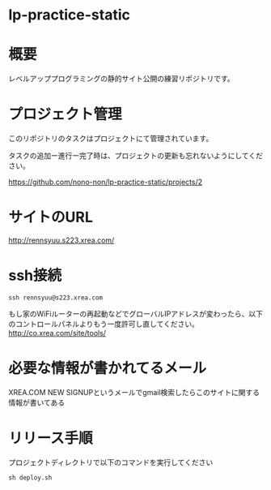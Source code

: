 # lp-practice-static
# 概要
レベルアッププログラミングの静的サイト公開の練習リポジトリです。

# プロジェクト管理

このリポジトリのタスクはプロジェクトにて管理されています。

タスクの追加ー進行ー完了時は、プロジェクトの更新も忘れないようにしてください。

https://github.com/nono-non/lp-practice-static/projects/2

# サイトのURL
http://rennsyuu.s223.xrea.com/

# ssh接続
```
ssh rennsyuu@s223.xrea.com
```
もし家のWiFiルーターの再起動などでグローバルIPアドレスが変わったら、以下のコントロールパネルよりもう一度許可し直してください。
http://co.xrea.com/site/tools/

# 必要な情報が書かれてるメール
XREA.COM NEW SIGNUPというメールでgmail検索したらこのサイトに関する情報が書いてある

# リリース手順
プロジェクトディレクトリで以下のコマンドを実行してください
```
sh deploy.sh
```
